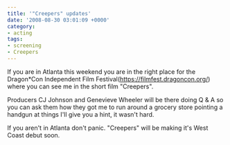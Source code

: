 ```yaml
---
title: '"Creepers" updates'
date: '2008-08-30 03:01:09 +0000'
category:
- acting
tags:
- screening
- Creepers
---
```

If you are in Atlanta this weekend you are in the right place for the
Dragon\*Con Independent Film Festival(https://filmfest.dragoncon.org/) where you
can see me in the short film "Creepers".

Producers CJ Johnson and Genevieve Wheeler will be there doing Q & A so you can
ask them how they got me to run around a grocery store pointing a handgun at
things I'll give you a hint, it wasn't hard.

If you aren't in Atlanta don't panic. "Creepers" will be making it's West Coast
debut soon.
